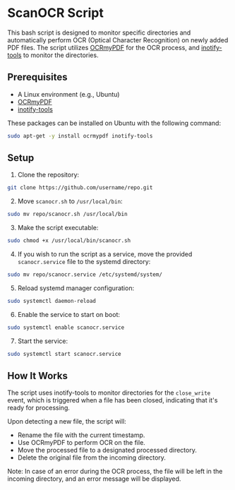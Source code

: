 # ScanOCR Script

This bash script is designed to monitor specific directories and automatically perform OCR (Optical Character Recognition) on newly added PDF files. The script utilizes [OCRmyPDF](https://ocrmypdf.readthedocs.io/en/latest/) for the OCR process, and [inotify-tools](https://github.com/inotify-tools/inotify-tools/wiki) to monitor the directories.

## Prerequisites

- A Linux environment (e.g., Ubuntu)
- [OCRmyPDF](https://ocrmypdf.readthedocs.io/en/latest/installation.html)
- [inotify-tools](https://github.com/inotify-tools/inotify-tools/wiki#downloading-and-installation)

These packages can be installed on Ubuntu with the following command:

```bash
sudo apt-get -y install ocrmypdf inotify-tools
```

## Setup

1. Clone the repository:

```bash
git clone https://github.com/username/repo.git
```

2. Move `scanocr.sh` to `/usr/local/bin`:

```bash
sudo mv repo/scanocr.sh /usr/local/bin
```

3. Make the script executable:

```bash
sudo chmod +x /usr/local/bin/scanocr.sh
```

4. If you wish to run the script as a service, move the provided `scanocr.service` file to the systemd directory:

```bash
sudo mv repo/scanocr.service /etc/systemd/system/
```

5. Reload systemd manager configuration:

```bash
sudo systemctl daemon-reload
```

6. Enable the service to start on boot:

```bash
sudo systemctl enable scanocr.service
```

7. Start the service:

```bash
sudo systemctl start scanocr.service
```

## How It Works

The script uses inotify-tools to monitor directories for the `close_write` event, which is triggered when a file has been closed, indicating that it's ready for processing.

Upon detecting a new file, the script will:

- Rename the file with the current timestamp.
- Use OCRmyPDF to perform OCR on the file.
- Move the processed file to a designated processed directory.
- Delete the original file from the incoming directory.

Note: In case of an error during the OCR process, the file will be left in the incoming directory, and an error message will be displayed.
